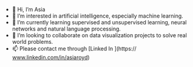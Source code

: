- 👋 Hi, I’m Asia
- 👀 I’m interested in artificial intelligence, especially machine learning.
- 🌱 I’m currently learning supervised and unsupervised learning, neural networks and natural language processing. 
- 💞️ I’m looking to collaborate on data visualization projects to solve real world problems.
- 📫 Please contact me through [Linked In ](https:// www.linkedin.com/in/asiaroyd)
<!---
bornroyal/bornroyal is a ✨ special ✨ repository because its `README.md` (this file) appears on your GitHub profile.
You can click the Preview link to take a look at your changes.
--->
